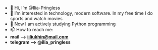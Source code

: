 - 👋 Hi, I’m @Ilia-Pringless
- 👀 I’m interested in technology, modern software. In my free time I do sports and watch movies
- 🌱 Now I am actively studying Python programming
- 📫 How to reach me:
- **mail --> iiliukhin@mail.com**
- **telegram --> @ilia_pringless**

<!---
Ilia-Pringless/Ilia-Pringless is a ✨ special ✨ repository because its `README.md` (this file) appears on your GitHub profile.
You can click the Preview link to take a look at your changes.
--->
